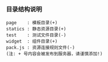 
### 目录结构说明
    page    : 模板目录(+)
    statics : 静态资源目录(+)
    test    : 测试文件目录(-)
    widget  : 组件目录(+)
    pack.js : 资源连接规则文件(-)
    (注: + 号内容会被发布到服务器，请谨慎添加!)
